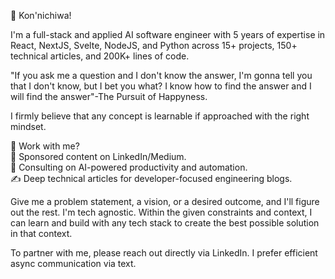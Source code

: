 👋 Kon'nichiwa!

I'm a full-stack and applied AI software engineer with 5 years of expertise in React, NextJS, Svelte, NodeJS, and Python across 15+ projects, 150+ technical articles, and 200K+ lines of code.

"If you ask me a question and I don't know the answer, I'm gonna tell you that I don't know, but I bet you what? I know how to find the answer and I will find the answer"-The Pursuit of Happyness.

I firmly believe that any concept is learnable if approached with the right mindset.

🚀 Work with me?  
🔗 Sponsored content on LinkedIn/Medium.  
🤖 Consulting on AI-powered productivity and automation.  
✍️ Deep technical articles for developer-focused engineering blogs.  

Give me a problem statement, a vision, or a desired outcome, and I'll figure out the rest. I'm tech agnostic. Within the given constraints and context, I can learn and build with any tech stack to create the best possible solution in that context.

To partner with me, please reach out directly via LinkedIn. I prefer efficient async communication via text.
